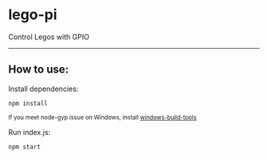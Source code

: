 # lego-pi
Control Legos with GPIO

---
## How to use:

Install dependencies:

`npm install`

  <sup>If you meet node-gyp issue on Windows, install [windows-build-tools](https://www.npmjs.com/package/windows-build-tools)<sup>

Run index.js:

`npm start`